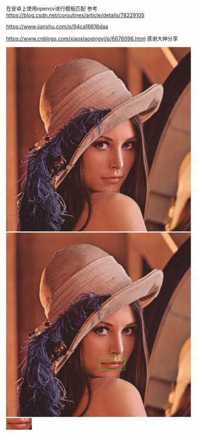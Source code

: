 在安卓上使用opencv进行模板匹配
参考
https://blog.csdn.net/coroutines/article/details/78229105


https://www.jianshu.com/p/94ca16616daa


https://www.cnblogs.com/xiaoxiaoqingyi/p/6676096.html
感谢大神分享

![source](https://github.com/yinxi0607/OpenXHSJava/blob/master/source.png)
![result](https://github.com/yinxi0607/OpenXHSJava/blob/master/source2.jpg)
![template](https://github.com/yinxi0607/OpenXHSJava/blob/master/src1.png)
